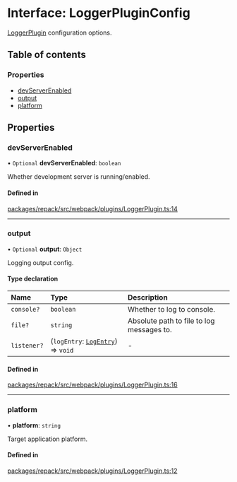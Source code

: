 # Interface: LoggerPluginConfig

[LoggerPlugin](../classes/LoggerPlugin.md) configuration options.

## Table of contents

### Properties

- [devServerEnabled](./LoggerPluginConfig.md#devserverenabled)
- [output](./LoggerPluginConfig.md#output)
- [platform](./LoggerPluginConfig.md#platform)

## Properties

### devServerEnabled

• `Optional` **devServerEnabled**: `boolean`

Whether development server is running/enabled.

#### Defined in

[packages/repack/src/webpack/plugins/LoggerPlugin.ts:14](https://github.com/callstack/repack/blob/a78f6b9/packages/repack/src/webpack/plugins/LoggerPlugin.ts#L14)

___

### output

• `Optional` **output**: `Object`

Logging output config.

#### Type declaration

| Name | Type | Description |
| :------ | :------ | :------ |
| `console?` | `boolean` | Whether to log to console. |
| `file?` | `string` | Absolute path to file to log messages to. |
| `listener?` | (`logEntry`: [`LogEntry`](./LogEntry.md)) => `void` | - |

#### Defined in

[packages/repack/src/webpack/plugins/LoggerPlugin.ts:16](https://github.com/callstack/repack/blob/a78f6b9/packages/repack/src/webpack/plugins/LoggerPlugin.ts#L16)

___

### platform

• **platform**: `string`

Target application platform.

#### Defined in

[packages/repack/src/webpack/plugins/LoggerPlugin.ts:12](https://github.com/callstack/repack/blob/a78f6b9/packages/repack/src/webpack/plugins/LoggerPlugin.ts#L12)
